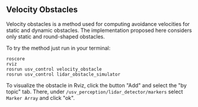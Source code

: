 ## Velocity Obstacles

Velocity obstacles is a method used for computing avoidance velocities for static and dynamic obstacles.
The implementation proposed here considers only static and round-shaped obstacles.

To try the method just run in your terminal:

```
roscore
rviz
rosrun usv_control velocity_obstacle
rosrun usv_control lidar_obstacle_simulator
```

To visualize the obstacle in Rviz, click the button "Add" and select the "by topic" tab. There, under `/usv_perception/lidar_detector/markers`
select `Marker Array` and click "ok".